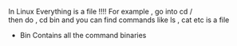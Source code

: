 In Linux Everything is a file !!!!
For example , 
go into cd /  
then do , 
cd bin
and you  can find  commands like ls , cat etc  is a file

- Bin Contains all the command binaries
